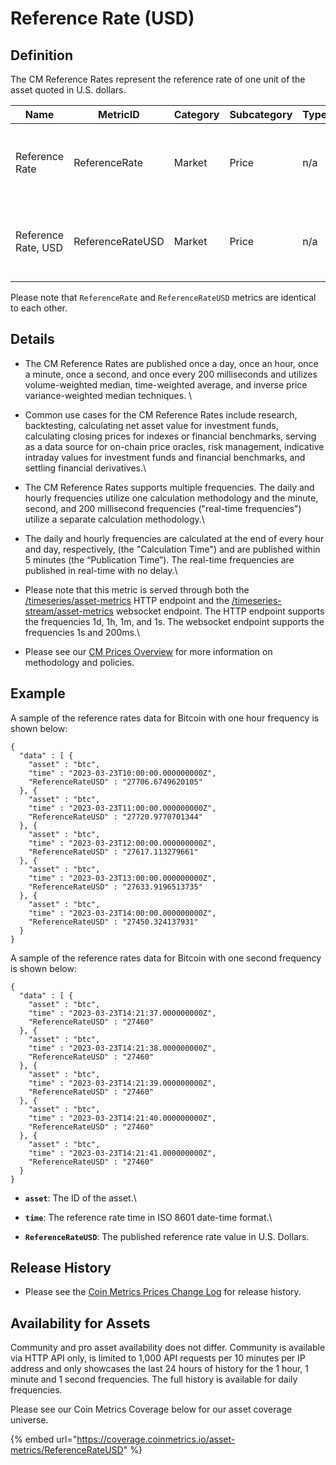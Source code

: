 # Reference Rate (USD)

## **Definition**

The CM Reference Rates represent the reference rate of one unit of the asset quoted in U.S. dollars.

| Name                | **MetricID**     | **Category** | **Subcategory** | **Type** | **Unit** | **Interval**                       |
| ------------------- | ---------------- | ------------ | --------------- | -------- | -------- | ---------------------------------- |
| Reference Rate      | ReferenceRate    | Market       | Price           | n/a      | USD      | 1d, 1d-ny-close, 1h, 1m, 1s, 200ms |
| Reference Rate, USD | ReferenceRateUSD | Market       | Price           | n/a      | USD      | 1d, 1d-ny-close, 1h, 1m, 1s, 200ms |

Please note that `ReferenceRate` and `ReferenceRateUSD` metrics are identical to each other.

## Details

* The CM Reference Rates are published once a day, once an hour, once a minute, once a second, and once every 200 milliseconds and utilizes volume-weighted median, time-weighted average, and inverse price variance-weighted median techniques. \

* Common use cases for the CM Reference Rates include research, backtesting, calculating net asset value for investment funds, calculating closing prices for indexes or financial benchmarks, serving as a data source for on-chain price oracles, risk management, indicative intraday values for investment funds and financial benchmarks, and settling financial derivatives.\

* The CM Reference Rates supports multiple frequencies. The daily and hourly frequencies utilize one calculation methodology and the minute, second, and 200 millisecond frequencies ("real-time frequencies") utilize a separate calculation methodology.\

* The daily and hourly frequencies are calculated at the end of every hour and day, respectively, (the "Calculation Time") and are published within 5 minutes (the “Publication Time”). The real-time frequencies are published in real-time with no delay.\

* Please note that this metric is served through both the [/timeseries/asset-metrics](https://docs.coinmetrics.io/api/v4#operation/getTimeseriesAssetMetrics) HTTP endpoint and the [/timeseries-stream/asset-metrics](https://docs.coinmetrics.io/api/v4#operation/getTimeseriesStreamAssetMetrics) websocket endpoint. The HTTP endpoint supports the frequencies 1d, 1h, 1m, and 1s. The websocket endpoint supports the frequencies 1s and 200ms.\

* Please see our [CM Prices Overview](../../market-data/reference-rates-overview.md) for more information on methodology and policies.

## **Example**

A sample of the reference rates data for Bitcoin with one hour frequency is shown below:

```
{
  "data" : [ {
    "asset" : "btc",
    "time" : "2023-03-23T10:00:00.000000000Z",
    "ReferenceRateUSD" : "27706.6749620105"
  }, {
    "asset" : "btc",
    "time" : "2023-03-23T11:00:00.000000000Z",
    "ReferenceRateUSD" : "27720.9770701344"
  }, {
    "asset" : "btc",
    "time" : "2023-03-23T12:00:00.000000000Z",
    "ReferenceRateUSD" : "27617.113279661"
  }, {
    "asset" : "btc",
    "time" : "2023-03-23T13:00:00.000000000Z",
    "ReferenceRateUSD" : "27633.9196513735"
  }, {
    "asset" : "btc",
    "time" : "2023-03-23T14:00:00.000000000Z",
    "ReferenceRateUSD" : "27450.324137931"
  }
}
```

A sample of the reference rates data for Bitcoin with one second frequency is shown below:

```
{
  "data" : [ {
    "asset" : "btc",
    "time" : "2023-03-23T14:21:37.000000000Z",
    "ReferenceRateUSD" : "27460"
  }, {
    "asset" : "btc",
    "time" : "2023-03-23T14:21:38.000000000Z",
    "ReferenceRateUSD" : "27460"
  }, {
    "asset" : "btc",
    "time" : "2023-03-23T14:21:39.000000000Z",
    "ReferenceRateUSD" : "27460"
  }, {
    "asset" : "btc",
    "time" : "2023-03-23T14:21:40.000000000Z",
    "ReferenceRateUSD" : "27460"
  }, {
    "asset" : "btc",
    "time" : "2023-03-23T14:21:41.000000000Z",
    "ReferenceRateUSD" : "27460"
  }
}
```

* **`asset`**: The ID of the asset.\

* **`time`**: The reference rate time in ISO 8601 date-time format.\

* **`ReferenceRateUSD`**: The published reference rate value in U.S. Dollars.

## Release History

* Please see the [Coin Metrics Prices Change Log](https://docs.coinmetrics.io/market-data/methodologies/coin-metrics-prices-methodology#change-log) for release history.&#x20;

## **Availability for Assets**

Community and pro asset availability does not differ.  Community is available via HTTP API only, is limited to 1,000 API requests per 10 minutes per IP address and only showcases the last 24 hours of history for the 1 hour, 1 minute and 1 second frequencies. The full history is available for daily frequencies.

Please see our Coin Metrics Coverage below for our asset coverage universe.

{% embed url="https://coverage.coinmetrics.io/asset-metrics/ReferenceRateUSD" %}
